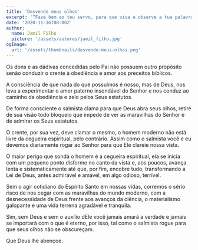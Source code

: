 ```yaml
---
title: 'Desvende meus olhos'
excerpt: '“Faze bem ao teu servo, para que viva e observe a tua palavra. Desvenda os meus olhos, para que veja as maravilhas da tua lei” – Salmo 119.17-18'
date: '2020-11-16T08:00Z'
author:
  name: Jamil Filho
  picture: '/assets/autores/jamil_filho.jpg'
ogImage:
  url: '/assets/thumbnails/desvende-meus-olhos.png'
---
```


Os dons e as dádivas concedidas pelo Pai não possuem outro propósito senão conduzir o crente à obediência e amor aos preceitos bíblicos.

A consciência de que nada do que possuímos é nosso, mas de Deus, nos leva a experimentar o amor paterno insondável do Senhor e nos conduz ao caminho da obediência e zelo pelos Seus estatutos.

De forma consciente o salmista clama para que Deus abra seus olhos, retire de sua visão todo bloqueio que impede de ver as maravilhas do Senhor e de admirar os Seus estatutos.

O crente, por sua vez, deve clamar o mesmo, o homem moderno não está livre da cegueira espiritual, pelo contrário. Assim como o salmista você e eu devemos diariamente rogar ao Senhor para que Ele clareie nossa vista.

O maior perigo que sonda o homem é a cegueira espiritual, ela se inicia com um pequeno ponto disforme no canto da vista e, aos poucos, avança lenta e sistematicamente até que, por fim, encobre tudo, transformando a Lei de Deus, antes admirável e amável, em algo odioso, terrível.

Sem o agir cotidiano do Espírito Santo em nossas vidas, corremos o sério risco de nos cegar com as maravilhas do mundo moderno, com a desnecessidade de Deus frente aos avanços da ciência, o materialismo galopante e uma vida terrena agradável e tranquila.

Sim, sem Deus e sem o auxílio dEle você jamais amará a verdade e jamais se importará com o que é eterno, por isso, tal como o salmista rogue para que seus olhos não se obscureçam.

Que Deus lhe abençoe.